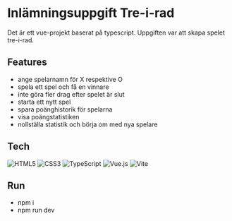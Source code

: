 
# Inlämningsuppgift Tre-i-rad

Det är ett vue-projekt baserat på typescript. Uppgiften var att skapa spelet tre-i-rad. 

## Features

- ange spelarnamn för X respektive O
- spela ett spel och få en vinnare
- inte göra fler drag efter spelet är slut
- starta ett nytt spel
- spara poänghistorik för spelarna
- visa poängstatistiken
- nollställa statistik och börja om med nya spelare

## Tech

![HTML5](https://img.shields.io/badge/-HTML5-E34F26?style=flat-square&logo=html5&logoColor=white)
![CSS3](https://img.shields.io/badge/-CSS3-1572B6?style=flat-square&logo=css3)
![TypeScript](https://img.shields.io/badge/-TypeScript-007ACC?style=flat-square&logo=typescript)
![Vue.js](https://img.shields.io/badge/vuejs-%2335495e.svg?style=flat-square&logo=vuedotjs)
![Vite](https://img.shields.io/badge/vite-%23646CFF.svg?style=flat-square&logo=vite&logoColor=white)

## Run

- npm i
- npm run dev
